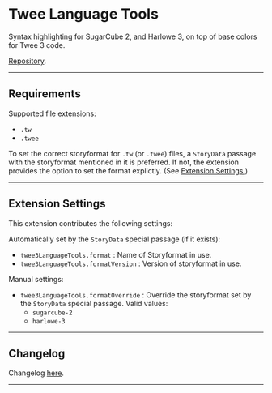 # Twee Language Tools

Syntax highlighting for SugarCube 2, and Harlowe 3, on top of base colors for Twee 3 code.

[Repository](https://github.com/cyrusfirheir/twee3-language-tools).

---

## Requirements

Supported file extensions:

- `.tw`
- `.twee`

To set the correct storyformat for `.tw` (or `.twee`) files, a `StoryData` passage with the storyformat mentioned in it is preferred. If not, the extension provides the option to set the format explictly. (See [Extension Settings.](##extension-settings))

---

## Extension Settings

This extension contributes the following settings:

Automatically set by the `StoryData` special passage (if it exists):
- `twee3LanguageTools.format` : Name of Storyformat in use. 
- `twee3LanguageTools.formatVersion` : Version of storyformat in use.

Manual settings:
- `twee3LanguageTools.formatOverride` : Override the storyformat set by the `StoryData` special passage. Valid values:
    - `sugarcube-2`
    - `harlowe-3`

---

## Changelog

Changelog [here](CHANGELOG.md).

---